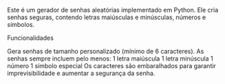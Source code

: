 Este é um gerador de senhas aleatórias implementado em Python. Ele cria senhas seguras, contendo letras maiúsculas e minúsculas, números e símbolos.

Funcionalidades

Gera senhas de tamanho personalizado (mínimo de 6 caracteres).
As senhas sempre incluem pelo menos:
1 letra maiúscula
1 letra minúscula
1 número
1 símbolo especial
Os caracteres são embaralhados para garantir imprevisibilidade e aumentar a segurança da senha.
